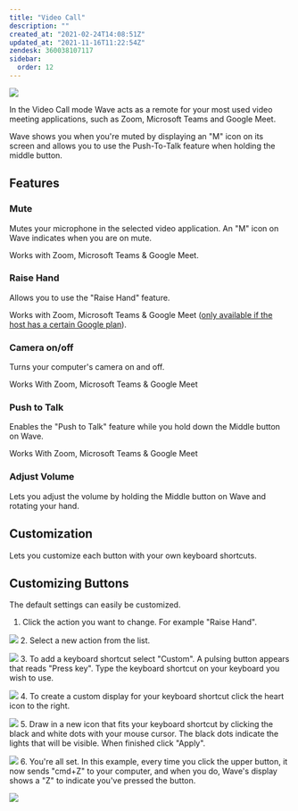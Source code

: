 ```yaml
---
title: "Video Call"
description: ""
created_at: "2021-02-24T14:08:51Z"
updated_at: "2021-11-16T11:22:54Z"
zendesk: 360038107117
sidebar:
  order: 12
---
```


![](/images/wave-for-work-video-call.png)

In the Video Call mode Wave acts as a remote for your most used video meeting applications, such as Zoom, Microsoft Teams and Google Meet.

Wave shows you when you're muted by displaying an "M" icon on its screen and allows you to use the Push-To-Talk feature when holding the middle button.

## Features
### Mute

Mutes your microphone in the selected video application. An "M" icon on Wave indicates when you are on mute.

Works with Zoom, Microsoft Teams &amp; Google Meet.

### Raise Hand

Allows you to use the "Raise Hand" feature.

Works with Zoom, Microsoft Teams &amp; Google Meet ([only available if the host has a certain Google plan](https://nerdschalk.com/google-meet-hand-raise-not-available-heres-why-and-what-to-do/)).


### Camera on/off

Turns your computer's camera on and off.

Works With Zoom, Microsoft Teams &amp; Google Meet

### Push to Talk
Enables the "Push to Talk" feature while you hold down the Middle button on Wave.

Works With Zoom, Microsoft Teams &amp; Google Meet

### Adjust Volume

Lets you adjust the volume by holding the Middle button on Wave and rotating your hand.

## Customization

Lets you customize each button with your own keyboard shortcuts.

## Customizing Buttons
The default settings can easily be customized.

1. Click the action you want to change. For example "Raise Hand".

![](/images/article_360017912557_image_1.png)
2. Select a new action from the list.

![](/images/article_360017912557_image_2.png)
3. To add a keyboard shortcut select "Custom". A pulsing button appears that reads "Press key". Type the keyboard shortcut on your keyboard you wish to use.

![](/images/article_360017912557_image_3.png)
4. To create a custom display for your keyboard shortcut click the heart icon to the right.

![](/images/article_360017912557_image_4.png)
5. Draw in a new icon that fits your keyboard shortcut by clicking the black and white dots with your mouse cursor. The black dots indicate the lights that will be visible. When finished click "Apply".

![](/images/article_360017912557_image_5.png)
6. You're all set. In this example, every time you click the upper button, it now sends "cmd+Z" to your computer, and when you do, Wave's display shows a "Z" to indicate you've pressed the button.

![](/images/article_360017912557_image_6.png)

